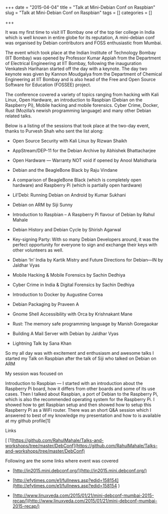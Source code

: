 +++ 
date = "2015-04-04"
title = "Talk at Mini-Debian Conf on Raspbian"
slug = "Talk at Mini-Debian Conf on Raspbian" 
tags = []
categories = []

+++

It was my first time to visit IIT Bombay one of the top tier college in India which is well known in entire globe for its reputation, A mini-debian conf was organised by Debian contributors and FOSS enthusiastic from Mumbai.

The event which took place at the Indian Institute of Technology Bombay (IIT Bombay) was opened by Professor Kumar Appiah from the Department of Electrical Engineering at IIT Bombay, following the inauguration Venkatesh Hariharan started off the day with a keynote. The day two keynote was given by Kannon Moudgalya from the Department of Chemical Engineering at IIT Bombay and is also head of the Free and Open Source Software for Education (FOSSEE) project.

The conference covered a variety of topics ranging from hacking with Kali Linux, Open Hardware, an introduction to Raspbian (Debian on the Raspberry Pi), Mobile hacking and mobile forensics. Cyber Crime, Docker, Rust (Mozilla’s newish programming language) and many other Debian related talks.

Below is a listing of the sessions that took place at the two-day event, thanks to Purvesh Shah who sent the list along:

* Open Source Security with Kali Linux by Rizwan Shaikh

* AppStream/DEP-11 for the Debian Archive by Abhishek Bhattacharjee

* Open Hardware — Warranty NOT void if opened by Anool Mahidharia

* Debian and the BeagleBone Black by Raju Vindane

* A comparison of BeagleBone Black (which is completely open hardware) and Raspberry Pi (which is partially open hardware)

* Lil’Debi: Running Debian on Android by Kumar Sukhani

* Debian on ARM by Siji Sunny

* Introduction to Raspbian – A Raspberry Pi flavour of Debian by Rahul Mahale

* Debian History and Debian Cycle by Shirish Agarwal

* Key-signing Party: With so many Debian Developers around, it was the perfect opportunity for everyone to sign and exchange their keys with other volunteers as well.

* Debian ‘In’ India by Kartik Mistry and Future Directions for Debian—IN by Jaldhar Vyas

* Mobile Hacking & Mobile Forensics by Sachin Dedhiya

* Cyber Crime in India & Digital Forensics by Sachin Dedhiya

* Introduction to Docker by Augustine Correa

* Debian Packaging by Praveen A

* Gnome Shell Accessibility with Orca by Krishnakant Mane

* Rust: The memory safe programming language by Manish Goregaokar

* Building A Mail Server with Debian by Jaldhar Vyas

* Lightning Talk by Sana Khan

  
So my all day was with excitement and enthusiasm and awesome talks I started my Talk on Raspbian after the talk of Siji who talked on Debian on ARM

My session was focused on

Introduction to Raspbian — I started with an introduction about the Raspberry Pi board, how it differs from other boards and some of its use cases. Then I talked about Raspbian, a port of Debian to the Raspberry Pi, which is also the recommended operating system for the Raspberry Pi. I showed how to get Raspbian setup and then showed how to setup this Raspberry Pi as a WiFi router. There was an short Q&A session which I answered to best of my knowledge my presentation and how to is available at my github profile[1]

Links

[ [1]https://github.com/RahulMahale/Talks-and-workshops/tree/master/DebConf](https://github.com/RahulMahale/Talks-and-workshops/tree/master/DebConf)

Following are the some links where event was covered

* [http://in2015.mini.debconf.org/](http://in2015.mini.debconf.org/)

* [http://efytimes.com/e1/fullnews.asp?edid=158154](http://efytimes.com/e1/fullnews.asp?edid=158154
)

* [http://www.linuxveda.com/2015/01/21/mini-debconf-mumbai-2015-recap/](http://www.linuxveda.com/2015/01/21/mini-debconf-mumbai-2015-recap/)